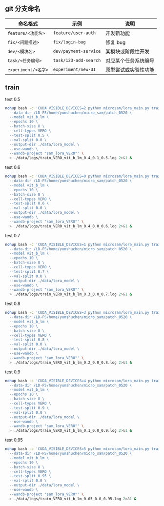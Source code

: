 ## git 分支命名

| 命名格式              | 示例                    | 说明         |
| ----------------- | --------------------- | ---------- |
| `feature/<功能名>`   | `feature/user-auth`   | 开发新功能      |
| `fix/<问题描述>`      | `fix/login-bug`       | 修复 bug     |
| `dev/<模块名>`       | `dev/payment-service` | 某模块或阶段性开发  |
| `task/<任务编号>`     | `task/123-add-search` | 对应某个任务系统编号 |
| `experiment/<名字>` | `experiment/new-UI`   | 原型尝试或实验性功能 |

## 



## train

test 0.5

``` bash
nohup bash -c 'CUDA_VISIBLE_DEVICES=2 python microsam/lora_main.py train \
  --data-dir /LD-FS/home/yunshuchen/micro_sam/patch_0520 \
  --model vit_b_lm \
  --epochs 10 \
  --batch-size 8 \
  --cell-types VERO \
  --test-split 0.5 \
  --val-split 0.0 \
  --output-dir ./data/lora_model \
  --use-wandb \
  --wandb-project "sam_lora_VERO"' \
  > ./data/logs/train_VERO_vit_b_lm_0.4_0.1_0.5.log 2>&1 &
```

test 0.6

``` bash
nohup bash -c 'CUDA_VISIBLE_DEVICES=0 python microsam/lora_main.py train \
  --data-dir /LD-FS/home/yunshuchen/micro_sam/patch_0520 \
  --model vit_b_lm \
  --epochs 10 \
  --batch-size 8 \
  --cell-types VERO \
  --test-split 0.6 \
  --val-split 0.0 \
  --output-dir ./data/lora_model \
  --use-wandb \
  --wandb-project "sam_lora_VERO"' \
  > ./data/logs/train_VERO_vit_b_lm_0.4_0.0_0.6.log 2>&1 &
```


test 0.7
``` bash
nohup bash -c 'CUDA_VISIBLE_DEVICES=1 python microsam/lora_main.py train \
  --data-dir /LD-FS/home/yunshuchen/micro_sam/patch_0520 \
  --model vit_b_lm \
  --epochs 10 \
  --batch-size 8 \
  --cell-types VERO \
  --test-split 0.7 \
  --val-split 0.0 \
  --output-dir ./data/lora_model \
  --use-wandb \
  --wandb-project "sam_lora_VERO"' \
  > ./data/logs/train_VERO_vit_b_lm_0.3_0.0_0.7.log 2>&1 &
```

test 0.8
``` bash
nohup bash -c 'CUDA_VISIBLE_DEVICES=3 python microsam/lora_main.py train \
  --data-dir /LD-FS/home/yunshuchen/micro_sam/patch_0520 \
  --model vit_b_lm \
  --epochs 10 \
  --batch-size 8 \
  --cell-types VERO \
  --test-split 0.8 \
  --val-split 0.0 \
  --output-dir ./data/lora_model \
  --use-wandb \
  --wandb-project "sam_lora_VERO"' \
  > ./data/logs/train_VERO_vit_b_lm_0.2_0.0_0.8.log 2>&1 &
```

test 0.9
``` bash
nohup bash -c 'CUDA_VISIBLE_DEVICES=4 python microsam/lora_main.py train \
  --data-dir /LD-FS/home/yunshuchen/micro_sam/patch_0520 \
  --model vit_b_lm \
  --epochs 10 \
  --batch-size 8 \
  --cell-types VERO \
  --test-split 0.9 \
  --val-split 0.0 \
  --output-dir ./data/lora_model \
  --use-wandb \
  --wandb-project "sam_lora_VERO"' \
  > ./data/logs/train_VERO_vit_b_lm_0.1_0.0_0.9.log 2>&1 &
```

test 0.95
``` bash
nohup bash -c 'CUDA_VISIBLE_DEVICES=5 python microsam/lora_main.py train \
  --data-dir /LD-FS/home/yunshuchen/micro_sam/patch_0520 \
  --model vit_b_lm \
  --epochs 10 \
  --batch-size 8 \
  --cell-types VERO \
  --test-split 0.95 \
  --val-split 0.0 \
  --output-dir ./data/lora_model \
  --use-wandb \
  --wandb-project "sam_lora_VERO"' \
  > ./data/logs/train_VERO_vit_b_lm_0.05_0.0_0.95.log 2>&1 &
```

